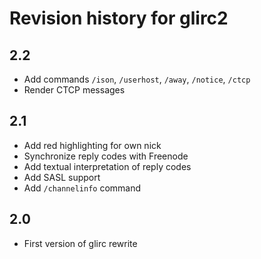 # Revision history for glirc2

## 2.2

* Add commands `/ison`, `/userhost`, `/away`, `/notice`, `/ctcp`
* Render CTCP messages

## 2.1

* Add red highlighting for own nick
* Synchronize reply codes with Freenode
* Add textual interpretation of reply codes
* Add SASL support
* Add `/channelinfo` command

## 2.0

* First version of glirc rewrite
